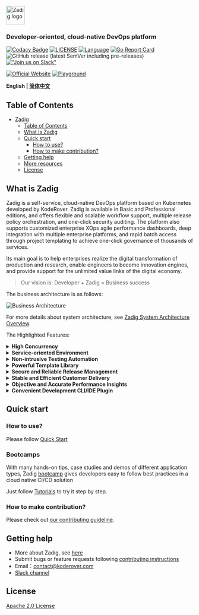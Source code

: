 <p><a href="https://github.com/koderover/zadig-doc" target="_blank" rel="noopener noreferrer"><img height="50" src="https://docs.koderover.com/zadig/img/zadig.png" alt="Zadig logo"></a></p>

<h3 align="left">Developer-oriented, cloud-native DevOps platform</h3>

<span align="left">

[![Codacy Badge](https://api.codacy.com/project/badge/Grade/2276bb4cce9348ceb8ddeeea5803ed57)](https://app.codacy.com/gh/koderover/zadig?utm_source=github.com&utm_medium=referral&utm_content=koderover/zadig&utm_campaign=Badge_Grade_Settings)
[![LICENSE](https://img.shields.io/github/license/koderover/zadig.svg)](https://github.com/koderover/zadig/blob/main/LICENSE)
[![Language](https://img.shields.io/badge/Language-Go-blue.svg)](https://golang.org/)
⁣[![Go Report Card](https://goreportcard.com/badge/github.com/koderover/zadig)](https://goreportcard.com/report/github.com/koderover/zadig)
![GitHub release (latest SemVer including pre-releases)](https://img.shields.io/github/v/release/koderover/zadig?include_prereleases)
[!["Join us on Slack"](https://img.shields.io/badge/join-us%20on%20slack-gray.svg?longCache=true&logo=slack&colorB=brightgreen)](https://join.slack.com/t/zadig-workspace/shared_invite/zt-qedvct1t-mQUf2eyTRkoVCc_RWKKgxw)

[![Official Website](<https://img.shields.io/badge/-Visit%20the%20Official%20Website%20%E2%86%92-rgb(24,24,24)?style=for-the-badge>)](https://www.koderover.com/?utm_source=github&utm_medium=zadig_readme)
[![Playground](<https://img.shields.io/badge/-Try%20It%20Online%20%E2%86%92-rgb(255,41,104)?style=for-the-badge>)](https://www.koderover.com/trial/?utm_source=github&utm_medium=zadig_readme)


</span>

<div align="left">

**English | [简体中文](./README-zh-CN.md)**

</div>

## Table of Contents

- [Zadig](#zadig)
  - [Table of Contents](#table-of-contents)
  - [What is Zadig](#what-is-zadig)
  - [Quick start](#quick-start)
    - [How to use?](#how-to-use)
    - [How to make contribution?](#how-to-make-contribution)
  - [Getting help](#getting-help)
  - [More resources](#more-resources)
  - [License](#license)

## What is Zadig

Zadig is a self-service, cloud-native DevOps platform based on Kubernetes developed by KodeRover. Zadig is available in Basic and Professional editions, and offers flexible and scalable workflow support, multiple release policy orchestration, and one-click security auditing. The platform also supports customized enterprise XOps agile performance dashboards, deep integration with multiple enterprise platforms, and rapid batch access through project templating to achieve one-click governance of thousands of services.

Its main goal is to help enterprises realize the digital transformation of production and research, enable engineers to become innovation engines, and provide support for the unlimited value links of the digital economy.


> Our vision is: Developer + Zadig = Business success


The business architecture is as follows:

![Business Architecture](./Zadig-Business-Architecture.jpg)

For more details about system architecture, see [Zadig System Architecture Overview](System-Architecture-Overview.md).

The Highlighted Features:

<details>
  <summary><b>High Concurrency</b></summary>
  Based on cloud-native design, through simple configuration, the system automatically generates workflows to achieve high concurrent execution for continuous delivery relevant tasks such as building, testing and deployment, across multiple services. It significantly improves the efficiency of multi-services deployment in microservice architecture.
  </details>

<details>
  <summary><b>Service-oriented Environment</b></summary>
  With just one set of service configuration, multiple encapsulated environments will be provided automatically within minutes, empowering independent environments for developers, QAs and product managers.

  Minimum to none migration cost of existing environments -- just hosting with one click, the system allows browsing and adjusting all the services at your fingertips.
  </details>

<details>
  <summary><b>Non-intrusive Testing Automation</b></summary>
  Zadig can easily and non-intrusively embed existing testing automation frameworks, and achieve continuous building, testing and deployment via GitHub/GitLab Webhook.

  It also integrates with productivity bots to provide instant quality report, which effectively applies shift-left testing best practices.
  </details>

<details>
  <summary><b>Powerful Template Library</b></summary>
  Shared K8s YAML templates, Helm Chart templates, build templates, etc., across projects to achieve unified configuration management. Based on a set of templates, hundreds of microservices can be created, and with minimal configuration by development engineers, self-service usage is enabled, significantly reducing the burden of operations and maintenance management.
  </details>

<details>
  <summary><b>Secure and Reliable Release Management</b></summary>
  Customized workflows that integrate engineer, process, and internal and external system compliance approvals, supporting flexible orchestration of deployment strategies such as blue-green deployment, canary release, phased gray release, and Istio release. Presenting the state of the production environment from a multi-cluster, multi-project perspective, it achieves transparency and reliability in the release process.
  </details>

<details>
 <summary><b>Stable and Efficient Customer Delivery</b></summary>
  Simplify the implementation process for vendors to customer versions, customer private clouds, public clouds, and offline environments, as well as product license management. The supplier management plane collaborates with the customer console to complete the implementation, update, and maintenance process for customer environments, enhancing the quality of external services provided by the enterprise.
 </details>

<details>
  <summary><b>Objective and Accurate Performance Insights</b></summary>
  Comprehensive understanding of the system's operational status, including data overviews on clusters, projects, environments, workflows, and key process pass rates. It provides objective performance metrics data for various aspects like builds, tests, and deployments at the project level, enabling precise analysis of development efficiency bottlenecks and promoting steady improvement.
  </details>

<details>
  <summary><b>Convenient Development CLI/IDE Plugin</b></summary>
  Zadig also provides a convenient toolkit with development commandline interface which allows compiling, building and deploying the changes to dev environment with one command. It enables collaborated debugging and testing with minimum manual toil, reduces cognitive load and allows teams to focus more on business.
  </details>


## Quick start

### How to use?

Please follow [Quick Start](https://docs.koderover.com/zadig/quick-start/introduction/)

### Bootcamps

With many hands-on tips, case studies and demos of different application types, Zadig [bootcamp](https://github.com/koderover/zadig-bootcamp) gives developers easy to follow best practices in a cloud native CI/CD solution

Just follow [Tutorials](https://koderover.com/tutorials) to try it step by step.

### How to make contribution?

Please check out [our contributing guideline](CONTRIBUTING.md).

## Getting help

- More about Zadig, see [here](https://docs.koderover.com?type=zadig)
- Submit bugs or feature requests following [contributing instructions](CONTRIBUTING.md#contribution-option-1---reporting-an-issue)
- Email：contact@koderover.com
- [Slack channel](https://join.slack.com/t/zadig-workspace/shared_invite/zt-qedvct1t-mQUf2eyTRkoVCc_RWKKgxw)


## License

[Apache 2.0 License](./LICENSE)
